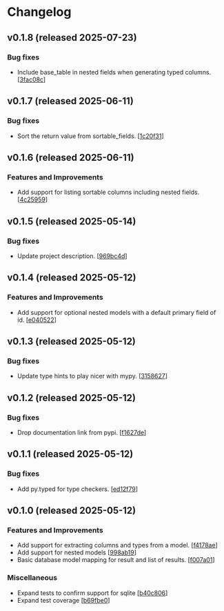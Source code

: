 # Changelog

## v0.1.8 (released 2025-07-23)

### Bug fixes

- Include base_table in nested fields when generating typed columns. [[3fac08c](https://github.com/NRWLDev/pydantic-db/commit/3fac08cf905e2e5fda46406c25a2db07323d23ff)]

## v0.1.7 (released 2025-06-11)

### Bug fixes

- Sort the return value from sortable_fields. [[1c20f31](https://github.com/NRWLDev/pydantic-db/commit/1c20f31178bc3370aa6acf7b027118a4857009ea)]

## v0.1.6 (released 2025-06-11)

### Features and Improvements

- Add support for listing sortable columns including nested fields. [[4c25959](https://github.com/NRWLDev/pydantic-db/commit/4c25959bad50914d926b55e04157b2dff5e8ee68)]

## v0.1.5 (released 2025-05-14)

### Bug fixes

- Update project description. [[969bc4d](https://github.com/NRWLDev/pydantic-db/commit/969bc4de51cc59d66fd56573a2d6e0ef07f44273)]

## v0.1.4 (released 2025-05-12)

### Features and Improvements

- Add support for optional nested models with a default primary field of id. [[e040522](https://github.com/NRWLDev/pydantic-db/commit/e040522f2c991dd95125b8eeb2c97e50166069c4)]

## v0.1.3 (released 2025-05-12)

### Bug fixes

- Update type hints to play nicer with mypy. [[3158627](https://github.com/NRWLDev/pydantic-db/commit/31586270ef99a581628c6c8959e3775451cab3c3)]

## v0.1.2 (released 2025-05-12)

### Bug fixes

- Drop documentation link from pypi. [[f1627de](https://github.com/NRWLDev/pydantic-db/commit/f1627de934151cdd05000d89b9e79033eb68dbeb)]

## v0.1.1 (released 2025-05-12)

### Bug fixes

- Add py.typed for type checkers. [[ed12f79](https://github.com/NRWLDev/pydantic-db/commit/ed12f79ff1a92f33e75b080270a566e5363cace1)]

## v0.1.0 (released 2025-05-12)

### Features and Improvements

- Add support for extracting columns and types from a model. [[f4178ae](https://github.com/NRWLDev/pydantic-db/commit/f4178ae54efffffe65da50718fffb389a21a4977)]
- Add support for nested models [[998ab19](https://github.com/NRWLDev/pydantic-db/commit/998ab191d07afaba9ad12b69671b875227a63620)]
- Basic database model mapping for result and list of results. [[f007a01](https://github.com/NRWLDev/pydantic-db/commit/f007a012c97b7b4c00eebcb1503035408e74c267)]

### Miscellaneous

- Expand tests to confirm support for sqlite [[b40c806](https://github.com/NRWLDev/pydantic-db/commit/b40c806fdb2531deece4e195f0f5eb77fea29596)]
- Expand test coverage [[b69fbe0](https://github.com/NRWLDev/pydantic-db/commit/b69fbe09a9f1f0097b53c3fa6acd77e946602d8c)]
